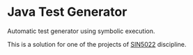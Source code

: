 # Java Test Generator
Automatic test generator using symbolic execution.

This is a solution for one of the projects of [SIN5022](https://uspdigital.usp.br/janus/componente/disciplinasOferecidasInicial.jsf?action=3&sgldis=SIN5022) discipline.
